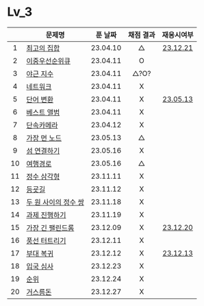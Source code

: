 # Lv_3

|     | 문제명                              | 푼 날짜  | 채점 결과 |           재응시여부            |
| :-: | ----------------------------------- | :------: | :-------: | :-----------------------------: |
|  1  | [최고의 집합](./bestSet.js)         | 23.04.10 |     △     | [23.12.21](./replay/bestSet.js) |
|  2  | [이중우선순위큐](./heap.js)         | 23.04.11 |     O     |
|  3  | [야근 지수](./totalNight.js)        | 23.04.11 |   △?O?    |
|  4  | [네트워크](./network.js)            | 23.04.11 |     X     |
|  5  | [단어 변환](./changeWord.js)        | 23.04.11 |     X     |   [23.05.13](./changeWord.js)   |
|  6  | [베스트 앨범](./bestAlbum.js)       | 23.04.11 |     X     |
|  7  | [단속카메라](./detectCamera.js)     | 23.04.12 |     X     |
|  8  | [가장 먼 노드](./farNode.js)        | 23.05.13 |     △     |
|  9  | [섬 연결하기](./islandConnect.js)   | 23.05.16 |     X     |
| 10  | [여행경로](./travelRoute.js)        | 23.05.16 |     △     |
| 11  | [정수 삼각형](./tri.js)             | 23.11.11 |     X     |
| 12  | [등굣길](./gotoSchool.js)           | 23.11.12 |     X     |
| 13  | [두 원 사이의 정수 쌍](./dotSet.js) | 23.11.18 |     X     |
| 14  | [과제 진행하기](./doing.js)         | 23.11.19 |     X     |
| 15  | [가장 긴 팰린드롬](./longest.js)    | 23.12.09 |     X     | [23.12.20](./replay/longest.js) |
| 16  | [풍선 터트리기](./ballon.js)        | 23.12.11 |     X     |
| 17  | [부대 복귀](./troop.js)             | 23.12.12 |     X     |  [23.12.13](./replay/troop.js)  |
| 18  | [입국 심사](./enterTest.js)         | 23.12.23 |     X     |
| 19  | [순위](./ranking.js)                | 23.12.24 |     X     |
| 20  | [거스름돈](./restMoney.js)          | 23.12.27 |     X     |
